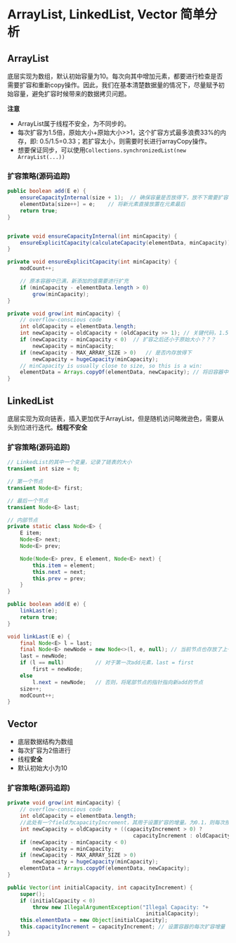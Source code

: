 # ArrayList, LinkedList, Vector 简单分析

## ArrayList

底层实现为数组，默认初始容量为10。每次向其中增加元素，都要进行检查是否需要扩容和重新copy操作。因此，我们在基本清楚数据量的情况下，尽量赋予初始容量，避免扩容时候带来的数据拷贝问题。

**注意** 

- ArrayList属于线程不安全，为不同步的。
- 每次扩容为1.5倍，原始大小+原始大小>>1，这个扩容方式最多浪费33%的内存，即: 0.5/1.5=0.33；若扩容太小，则需要时长进行arrayCopy操作。
- 想要保证同步，可以使用```Collections.synchronizedList(new ArrayList(...))```

### 扩容策略(源码追踪)
```java
public boolean add(E e) {
    ensureCapacityInternal(size + 1);  // 确保容量是否放得下，放不下需要扩容
    elementData[size++] = e;    // 将新元素直接放置在元素最后
    return true;
}


private void ensureCapacityInternal(int minCapacity) {
    ensureExplicitCapacity(calculateCapacity(elementData, minCapacity)); // 默认calculateCapacity计算出来的值为10，如果为第一次添加元素。否则为minCapacity的大小
}

private void ensureExplicitCapacity(int minCapacity) {
    modCount++;

    // 原本容器中已满，新添加的值需要进行扩充
    if (minCapacity - elementData.length > 0)
        grow(minCapacity);
}

private void grow(int minCapacity) {
    // overflow-conscious code
    int oldCapacity = elementData.length;
    int newCapacity = oldCapacity + (oldCapacity >> 1); // 关键代码，1.5倍扩容，计算得到新的大小
    if (newCapacity - minCapacity < 0)  // 扩容之后还小于原始大小？？？
        newCapacity = minCapacity;
    if (newCapacity - MAX_ARRAY_SIZE > 0)   // 是否内存放得下
        newCapacity = hugeCapacity(minCapacity);
    // minCapacity is usually close to size, so this is a win:
    elementData = Arrays.copyOf(elementData, newCapacity); // 将旧容器中的元素拷贝到新的容器中
}

```


## LinkedList

底层实现为双向链表，插入更加优于ArrayList，但是随机访问略微逊色，需要从头到位进行迭代。**线程不安全**

### 扩容策略(源码追踪)
```java
// LinkedList的其中一个变量，记录了链表的大小
transient int size = 0;

// 第一个节点
transient Node<E> first;

// 最后一个节点
transient Node<E> last;

// 内部节点
private static class Node<E> {
    E item;
    Node<E> next;
    Node<E> prev;

    Node(Node<E> prev, E element, Node<E> next) {
        this.item = element;
        this.next = next;
        this.prev = prev;
    }
}

public boolean add(E e) {
    linkLast(e);
    return true;
}

void linkLast(E e) {
    final Node<E> l = last;
    final Node<E> newNode = new Node<>(l, e, null); // 当前节点也存放了上一个节点的指针，指向前驱
    last = newNode;
    if (l == null)          // 对于第一次add元素，last = first
        first = newNode;
    else
        l.next = newNode;   // 否则，将尾部节点的指针指向新add的节点
    size++;
    modCount++;
}
```

## Vector

- 底层数据结构为数组
- 每次扩容为2倍进行
- 线程**安全**
- 默认初始大小为10

### 扩容策略(源码追踪)

```java
private void grow(int minCapacity) {
    // overflow-conscious code
    int oldCapacity = elementData.length;
    //此处有一个field为capacityIncrement，其用于设置扩容的增量。为0.1，则每次按照1.1进行递增扩容；构建vector时便可以预设
    int newCapacity = oldCapacity + ((capacityIncrement > 0) ?
                                        capacityIncrement : oldCapacity); 
    if (newCapacity - minCapacity < 0)
        newCapacity = minCapacity;
    if (newCapacity - MAX_ARRAY_SIZE > 0)
        newCapacity = hugeCapacity(minCapacity);
    elementData = Arrays.copyOf(elementData, newCapacity);
}

public Vector(int initialCapacity, int capacityIncrement) {
    super();
    if (initialCapacity < 0)
        throw new IllegalArgumentException("Illegal Capacity: "+
                                            initialCapacity);
    this.elementData = new Object[initialCapacity];
    this.capacityIncrement = capacityIncrement; // 设置容器的每次扩容增量
}
```
